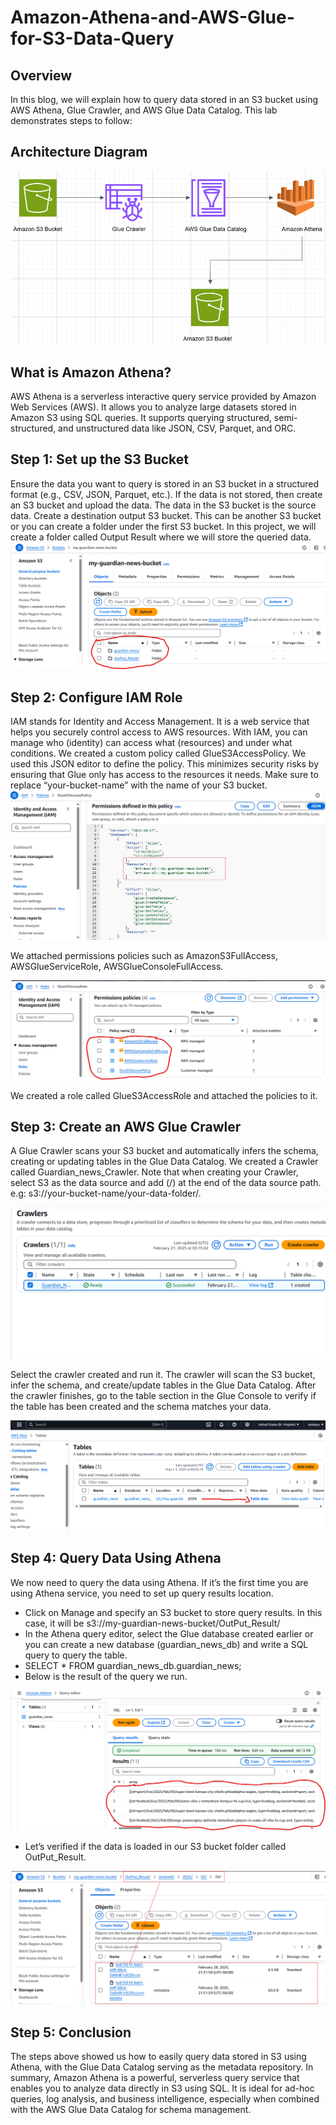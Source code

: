 # Amazon-Athena-and-AWS-Glue-for-S3-Data-Query
## Overview
In this blog, we will explain how to query data stored in an S3 bucket using AWS Athena, Glue Crawler, and AWS Glue Data Catalog. This lab demonstrates steps to follow:
## Architecture Diagram
![image_alt](https://github.com/aetekpo/Amazon-Athena-and-AWS-Glue-for-S3-Data-Query/blob/main/Glue%20Image.png?raw=true)

## What is Amazon Athena?

AWS Athena is a serverless interactive query service provided by Amazon Web Services (AWS). It allows you to analyze large datasets stored in Amazon S3 using SQL queries. It supports querying structured, semi-structured, and unstructured data like JSON, CSV, Parquet, and ORC.

## Step 1: Set up the S3 Bucket

Ensure the data you want to query is stored in an S3 bucket in a structured format (e.g., CSV, JSON, Parquet, etc.).
If the data is not stored, then create an S3 bucket and upload the data.
The data in the S3 bucket is the source data.
Create a destination output S3 bucket. This can be another S3 bucket or you can create a folder under the first S3 bucket. In this project, we will create a folder called Output Result where we will store the queried data.
![image_alt](https://github.com/aetekpo/Amazon-Athena-and-AWS-Glue-for-S3-Data-Query/blob/main/S3_Image.png?raw=true)

## Step 2: Configure IAM Role

IAM stands for Identity and Access Management. It is a web service that helps you securely control access to AWS resources. With IAM, you can manage who (identity) can access what (resources) and under what conditions.
We created a custom policy called GlueS3AccessPolicy. We used this JSON editor to define the policy. This minimizes security risks by ensuring that Glue only has access to the resources it needs. Make sure to replace “your-bucket-name” with the name of your S3 bucket.
![image_alt](https://github.com/aetekpo/Amazon-Athena-and-AWS-Glue-for-S3-Data-Query/blob/main/Policy.png?raw=true)

We attached permissions policies such as AmazonS3FullAccess, AWSGlueServiceRole, AWSGlueConsoleFullAccess.

![image_alt](https://github.com/aetekpo/Amazon-Athena-and-AWS-Glue-for-S3-Data-Query/blob/main/Role.png?raw=true)

We created a role called GlueS3AccessRole and attached the policies to it.

## Step 3: Create an AWS Glue Crawler
A Glue Crawler scans your S3 bucket and automatically infers the schema, creating or updating tables in the Glue Data Catalog. We created a Crawler called Guardian_news_Crawler. Note that when creating your Crawler, select S3 as the data source and add (/) at the end of the data source path. e.g: s3://your-bucket-name/your-data-folder/.

![image_alt](https://github.com/aetekpo/Amazon-Athena-and-AWS-Glue-for-S3-Data-Query/blob/main/Crawler%20Success.png?raw=true)

Select the crawler created and run it. The crawler will scan the S3 bucket, infer the schema, and create/update tables in the Glue Data Catalog. After the crawler finishes, go to the table section in the Glue Console to verify if the table has been created and the schema matches your data.

![image_alt](https://github.com/aetekpo/Amazon-Athena-and-AWS-Glue-for-S3-Data-Query/blob/main/Table.png?raw=true)

## Step 4: Query Data Using Athena
We now need to query the data using Athena. If it’s the first time you are using Athena service, you need to set up query results location.
- Click on Manage and specify an S3 bucket to store query results. In this case, it will be s3://my-guardian-news-bucket/OutPut_Result/
- In the Athena query editor, select the Glue database created earlier or you can create a new database (guardian_news_db) and write a SQL query to query the table.
- SELECT * FROM guardian_news_db.guardian_news;
- Below is the result of the query we run.

![image_alt](https://github.com/aetekpo/Amazon-Athena-and-AWS-Glue-for-S3-Data-Query/blob/main/Query%20Result.png?raw=true)

- Let’s verified if the data is loaded in our S3 bucket folder called OutPut_Result.

![image_alt](https://github.com/aetekpo/Amazon-Athena-and-AWS-Glue-for-S3-Data-Query/blob/main/OutPut.png?raw=true)

## Step 5: Conclusion

The steps above showed us how to easily query data stored in S3 using Athena, with the Glue Data Catalog serving as the metadata repository. In summary, Amazon Athena is a powerful, serverless query service that enables you to analyze data directly in S3 using SQL. It is ideal for ad-hoc queries, log analysis, and business intelligence, especially when combined with the AWS Glue Data Catalog for schema management.


  




